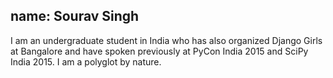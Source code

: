name: Sourav Singh
---
I am an undergraduate student in India who has also organized Django Girls at Bangalore and have spoken previously at PyCon India 2015 and SciPy India 2015. I am a polyglot by nature.